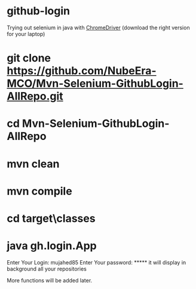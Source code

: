 # github-login
Trying out selenium in java with [ChromeDriver](https://chromedriver.storage.googleapis.com/index.html) (download the right version for your laptop)
# git clone https://github.com/NubeEra-MCO/Mvn-Selenium-GithubLogin-AllRepo.git
# cd Mvn-Selenium-GithubLogin-AllRepo
# mvn clean
# mvn compile
# cd target\classes
# java gh.login.App
Enter Your Login: mujahed85
Enter Your password: *****
it will display in background all your repositories

More functions will be added later.